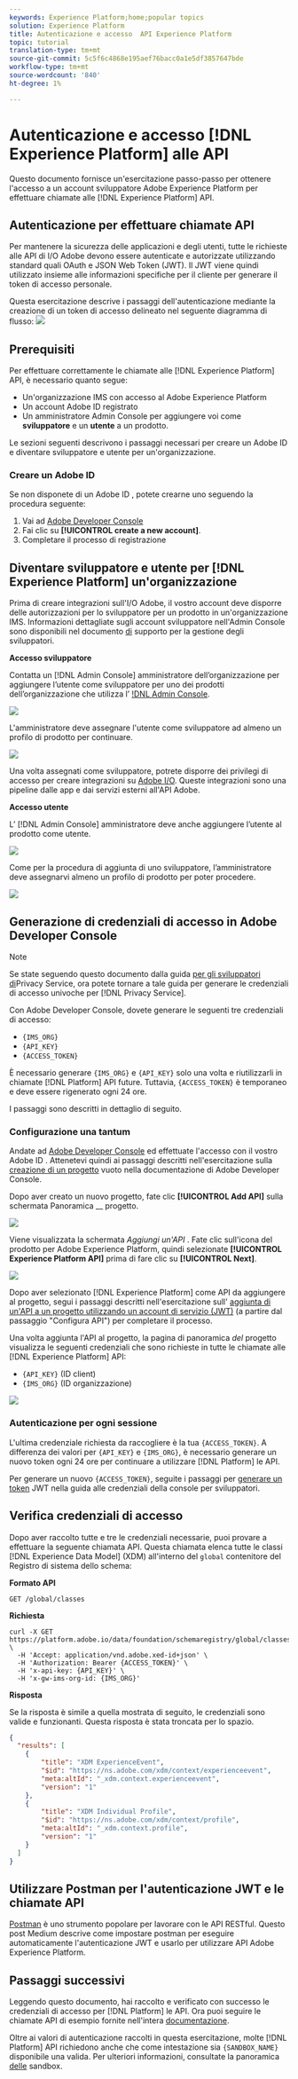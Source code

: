 ```yaml
---
keywords: Experience Platform;home;popular topics
solution: Experience Platform
title: Autenticazione e accesso  API Experience Platform
topic: tutorial
translation-type: tm+mt
source-git-commit: 5c5f6c4868e195aef76bacc0a1e5df3857647bde
workflow-type: tm+mt
source-wordcount: '840'
ht-degree: 1%

---
```



# Autenticazione e accesso [!DNL Experience Platform] alle API

Questo documento fornisce un&#39;esercitazione passo-passo per ottenere l&#39;accesso a un account sviluppatore  Adobe Experience Platform per effettuare chiamate alle [!DNL Experience Platform] API.

## Autenticazione per effettuare chiamate API

Per mantenere la sicurezza delle applicazioni e degli utenti, tutte le richieste alle API di I/O Adobe devono essere autenticate e autorizzate utilizzando standard quali OAuth e JSON Web Token (JWT). Il JWT viene quindi utilizzato insieme alle informazioni specifiche per il cliente per generare il token di accesso personale.

Questa esercitazione descrive i passaggi dell&#39;autenticazione mediante la creazione di un token di accesso delineato nel seguente diagramma di flusso:
![](images/authentication/authentication-flowchart.png)

## Prerequisiti

Per effettuare correttamente le chiamate alle [!DNL Experience Platform] API, è necessario quanto segue:

* Un&#39;organizzazione IMS con accesso al Adobe Experience Platform 
* Un account  Adobe ID registrato
* Un amministratore  Admin Console per aggiungere voi come **sviluppatore** e un **utente** a un prodotto.

Le sezioni seguenti descrivono i passaggi necessari per creare un Adobe ID  e diventare sviluppatore e utente per un&#39;organizzazione.

### Creare un Adobe ID 

Se non disponete di un Adobe ID , potete crearne uno seguendo la procedura seguente:

1. Vai ad [Adobe Developer Console](https://console.adobe.io)
2. Fai clic su **[!UICONTROL create a new account]**.
3. Completare il processo di registrazione

## Diventare sviluppatore e utente per [!DNL Experience Platform] un&#39;organizzazione

Prima di creare integrazioni sull&#39;I/O Adobe, il vostro account deve disporre delle autorizzazioni per lo sviluppatore per un prodotto in un&#39;organizzazione IMS. Informazioni dettagliate sugli account sviluppatore nell&#39;Admin Console  sono disponibili nel documento [di](https://helpx.adobe.com/enterprise/using/manage-developers.html) supporto per la gestione degli sviluppatori.

**Accesso sviluppatore**

Contatta un [!DNL Admin Console] amministratore dell’organizzazione per aggiungere l’utente come sviluppatore per uno dei prodotti dell’organizzazione che utilizza l’ [!DNL Admin Console](https://adminconsole.adobe.com/).

![](images/authentication/assign-developer.png)

L&#39;amministratore deve assegnare l&#39;utente come sviluppatore ad almeno un profilo di prodotto per continuare.

![](images/authentication/add-developer.png)

Una volta assegnati come sviluppatore, potrete disporre dei privilegi di accesso per creare integrazioni su [Adobe I/O](https://www.adobe.com/go/devs_console_ui). Queste integrazioni sono una pipeline dalle app e dai servizi esterni all&#39;API Adobe.

**Accesso utente**

L’ [!DNL Admin Console] amministratore deve anche aggiungere l’utente al prodotto come utente.

![](images/authentication/assign-users.png)

Come per la procedura di aggiunta di uno sviluppatore, l’amministratore deve assegnarvi almeno un profilo di prodotto per poter procedere.

![](images/authentication/assign-user-details.png)

## Generazione di credenziali di accesso in Adobe Developer Console

>[!NOTE]
>
>Se state seguendo questo documento dalla guida [per gli sviluppatori di](../privacy-service/api/getting-started.md)Privacy Service, ora potete tornare a tale guida per generare le credenziali di accesso univoche per [!DNL Privacy Service].

Con Adobe Developer Console, dovete generare le seguenti tre credenziali di accesso:

* `{IMS_ORG}`
* `{API_KEY}`
* `{ACCESS_TOKEN}`

È necessario generare `{IMS_ORG}` e `{API_KEY}` solo una volta e riutilizzarli in chiamate [!DNL Platform] API future. Tuttavia, `{ACCESS_TOKEN}` è temporaneo e deve essere rigenerato ogni 24 ore.

I passaggi sono descritti in dettaglio di seguito.

### Configurazione una tantum

Andate ad [Adobe Developer Console](https://www.adobe.com/go/devs_console_ui) ed effettuate l&#39;accesso con il vostro Adobe ID . Attenetevi quindi ai passaggi descritti nell&#39;esercitazione sulla [creazione di un progetto](https://www.adobe.io/apis/experienceplatform/console/docs.html#!AdobeDocs/adobeio-console/master/projects-empty.md) vuoto nella documentazione di Adobe Developer Console.

Dopo aver creato un nuovo progetto, fate clic **[!UICONTROL Add API]** sulla schermata Panoramica __ progetto.

![](images/authentication/add-api-button.png)

Viene visualizzata la schermata _Aggiungi un&#39;API_ . Fate clic sull&#39;icona del prodotto per  Adobe Experience Platform, quindi selezionate **[!UICONTROL Experience Platform API]** prima di fare clic su **[!UICONTROL Next]**.

![](images/authentication/add-platform-api.png)

Dopo aver selezionato [!DNL Experience Platform] come API da aggiungere al progetto, segui i passaggi descritti nell&#39;esercitazione sull&#39; [aggiunta di un&#39;API a un progetto utilizzando un account di servizio (JWT)](https://www.adobe.io/apis/experienceplatform/console/docs.html#!AdobeDocs/adobeio-console/master/services-add-api-jwt.md) (a partire dal passaggio &quot;Configura API&quot;) per completare il processo.

Una volta aggiunta l&#39;API al progetto, la pagina di panoramica _del_ progetto visualizza le seguenti credenziali che sono richieste in tutte le chiamate alle [!DNL Experience Platform] API:

* `{API_KEY}` (ID client)
* `{IMS_ORG}` (ID organizzazione)

![](./images/authentication/api-key-ims-org.png)

### Autenticazione per ogni sessione

L&#39;ultima credenziale richiesta da raccogliere è la tua `{ACCESS_TOKEN}`. A differenza dei valori per `{API_KEY}` e `{IMS_ORG}`, è necessario generare un nuovo token ogni 24 ore per continuare a utilizzare [!DNL Platform] le API.

Per generare un nuovo `{ACCESS_TOKEN}`, seguite i passaggi per [generare un token](https://www.adobe.io/apis/experienceplatform/console/docs.html#!AdobeDocs/adobeio-console/master/credentials.md) JWT nella guida alle credenziali della console per sviluppatori.

## Verifica credenziali di accesso

Dopo aver raccolto tutte e tre le credenziali necessarie, puoi provare a effettuare la seguente chiamata API. Questa chiamata elenca tutte le classi [!DNL Experience Data Model] (XDM) all&#39;interno del `global` contenitore del Registro di sistema dello schema:

**Formato API**

```http
GET /global/classes
```

**Richiesta**

```SHELL
curl -X GET https://platform.adobe.io/data/foundation/schemaregistry/global/classes \
  -H 'Accept: application/vnd.adobe.xed-id+json' \
  -H 'Authorization: Bearer {ACCESS_TOKEN}' \
  -H 'x-api-key: {API_KEY}' \
  -H 'x-gw-ims-org-id: {IMS_ORG}'
```

**Risposta**

Se la risposta è simile a quella mostrata di seguito, le credenziali sono valide e funzionanti. Questa risposta è stata troncata per lo spazio.

```JSON
{
  "results": [
    {
        "title": "XDM ExperienceEvent",
        "$id": "https://ns.adobe.com/xdm/context/experienceevent",
        "meta:altId": "_xdm.context.experienceevent",
        "version": "1"
    },
    {
        "title": "XDM Individual Profile",
        "$id": "https://ns.adobe.com/xdm/context/profile",
        "meta:altId": "_xdm.context.profile",
        "version": "1"
    }
  ]
}
```

## Utilizzare Postman per l&#39;autenticazione JWT e le chiamate API

[Postman](https://www.getpostman.com/) è uno strumento popolare per lavorare con le API RESTful. Questo post [](https://medium.com/adobetech/using-postman-for-jwt-authentication-on-adobe-i-o-7573428ffe7f) Medium descrive come impostare postman per eseguire automaticamente l&#39;autenticazione JWT e usarlo per utilizzare  API Adobe Experience Platform.

## Passaggi successivi

Leggendo questo documento, hai raccolto e verificato con successo le credenziali di accesso per [!DNL Platform] le API. Ora puoi seguire le chiamate API di esempio fornite nell&#39;intera [documentazione](../landing/documentation/overview.md).

Oltre ai valori di autenticazione raccolti in questa esercitazione, molte [!DNL Platform] API richiedono anche che come intestazione sia `{SANDBOX_NAME}` disponibile una valida. Per ulteriori informazioni, consultate la panoramica [delle](../sandboxes/home.md) sandbox.